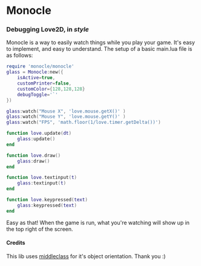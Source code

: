 # Monocle

### Debugging Love2D, in *style*

Monocle is a way to easily watch things while you play your game. 
It's easy to implement, and easy to understand. The setup of a basic main.lua file is as follows:

```lua
require 'monocle/monocle'
glass = Monocle:new({
    isActive=true,
	customPrinter=false,
    customColor={128,128,128}
	debugToggle='`'
})

glass:watch("Mouse X", 'love.mouse.getX()' )
glass:watch("Mouse Y", 'love.mouse.getY()' )
glass:watch("FPS", 'math.floor(1/love.timer.getDelta())')

function love.update(dt)
	glass:update()
end

function love.draw()
	glass:draw()
end

function love.textinput(t)
	glass:textinput(t)
end

function love.keypressed(text)
	glass:keypressed(text)
end
```
Easy as that! When the game is run, what you're watching will show up in the top right of the screen.

#### Credits
This lib uses [middleclass](https://github.com/kikito/middleclass) for it's object orientation. Thank you :)
